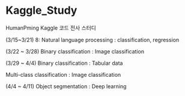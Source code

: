 # Kaggle_Study
HumanPming Kaggle 코드 전사 스터디

(3/15~3/21)
8: Natural language processing : classification, regression

(3/22 ~ 3/28)
Binary classification : Image classification

(3/29 ~ 4/4) 
Binary classification : Tabular data

Multi-class classification : Image classification

(4/4 ~ 4/11)
Object segmentation : Deep learning
